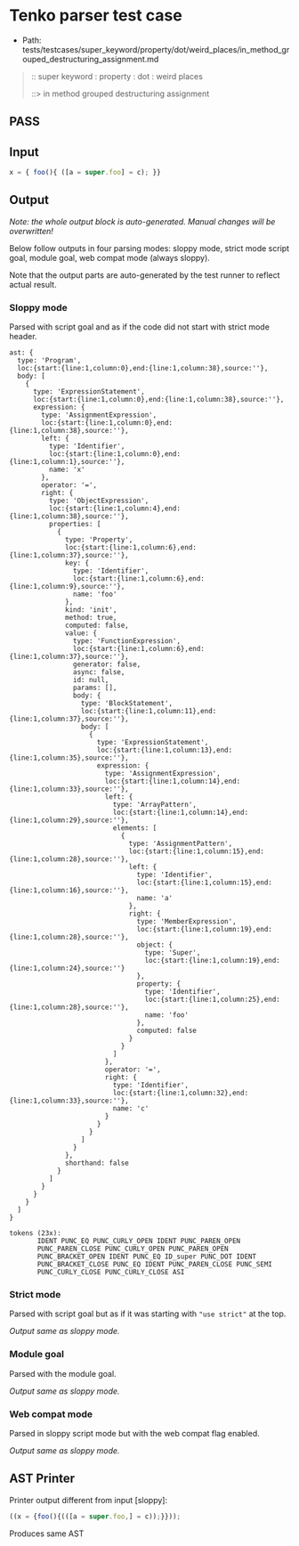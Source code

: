 # Tenko parser test case

- Path: tests/testcases/super_keyword/property/dot/weird_places/in_method_grouped_destructuring_assignment.md

> :: super keyword : property : dot : weird places
>
> ::> in method grouped destructuring assignment
## PASS

## Input

`````js
x = { foo(){ ([a = super.foo] = c); }}
`````

## Output

_Note: the whole output block is auto-generated. Manual changes will be overwritten!_

Below follow outputs in four parsing modes: sloppy mode, strict mode script goal, module goal, web compat mode (always sloppy).

Note that the output parts are auto-generated by the test runner to reflect actual result.

### Sloppy mode

Parsed with script goal and as if the code did not start with strict mode header.

`````
ast: {
  type: 'Program',
  loc:{start:{line:1,column:0},end:{line:1,column:38},source:''},
  body: [
    {
      type: 'ExpressionStatement',
      loc:{start:{line:1,column:0},end:{line:1,column:38},source:''},
      expression: {
        type: 'AssignmentExpression',
        loc:{start:{line:1,column:0},end:{line:1,column:38},source:''},
        left: {
          type: 'Identifier',
          loc:{start:{line:1,column:0},end:{line:1,column:1},source:''},
          name: 'x'
        },
        operator: '=',
        right: {
          type: 'ObjectExpression',
          loc:{start:{line:1,column:4},end:{line:1,column:38},source:''},
          properties: [
            {
              type: 'Property',
              loc:{start:{line:1,column:6},end:{line:1,column:37},source:''},
              key: {
                type: 'Identifier',
                loc:{start:{line:1,column:6},end:{line:1,column:9},source:''},
                name: 'foo'
              },
              kind: 'init',
              method: true,
              computed: false,
              value: {
                type: 'FunctionExpression',
                loc:{start:{line:1,column:6},end:{line:1,column:37},source:''},
                generator: false,
                async: false,
                id: null,
                params: [],
                body: {
                  type: 'BlockStatement',
                  loc:{start:{line:1,column:11},end:{line:1,column:37},source:''},
                  body: [
                    {
                      type: 'ExpressionStatement',
                      loc:{start:{line:1,column:13},end:{line:1,column:35},source:''},
                      expression: {
                        type: 'AssignmentExpression',
                        loc:{start:{line:1,column:14},end:{line:1,column:33},source:''},
                        left: {
                          type: 'ArrayPattern',
                          loc:{start:{line:1,column:14},end:{line:1,column:29},source:''},
                          elements: [
                            {
                              type: 'AssignmentPattern',
                              loc:{start:{line:1,column:15},end:{line:1,column:28},source:''},
                              left: {
                                type: 'Identifier',
                                loc:{start:{line:1,column:15},end:{line:1,column:16},source:''},
                                name: 'a'
                              },
                              right: {
                                type: 'MemberExpression',
                                loc:{start:{line:1,column:19},end:{line:1,column:28},source:''},
                                object: {
                                  type: 'Super',
                                  loc:{start:{line:1,column:19},end:{line:1,column:24},source:''}
                                },
                                property: {
                                  type: 'Identifier',
                                  loc:{start:{line:1,column:25},end:{line:1,column:28},source:''},
                                  name: 'foo'
                                },
                                computed: false
                              }
                            }
                          ]
                        },
                        operator: '=',
                        right: {
                          type: 'Identifier',
                          loc:{start:{line:1,column:32},end:{line:1,column:33},source:''},
                          name: 'c'
                        }
                      }
                    }
                  ]
                }
              },
              shorthand: false
            }
          ]
        }
      }
    }
  ]
}

tokens (23x):
       IDENT PUNC_EQ PUNC_CURLY_OPEN IDENT PUNC_PAREN_OPEN
       PUNC_PAREN_CLOSE PUNC_CURLY_OPEN PUNC_PAREN_OPEN
       PUNC_BRACKET_OPEN IDENT PUNC_EQ ID_super PUNC_DOT IDENT
       PUNC_BRACKET_CLOSE PUNC_EQ IDENT PUNC_PAREN_CLOSE PUNC_SEMI
       PUNC_CURLY_CLOSE PUNC_CURLY_CLOSE ASI
`````

### Strict mode

Parsed with script goal but as if it was starting with `"use strict"` at the top.

_Output same as sloppy mode._

### Module goal

Parsed with the module goal.

_Output same as sloppy mode._

### Web compat mode

Parsed in sloppy script mode but with the web compat flag enabled.

_Output same as sloppy mode._

## AST Printer

Printer output different from input [sloppy]:

````js
((x = {foo(){(([a = super.foo,] = c));}}));
````

Produces same AST
